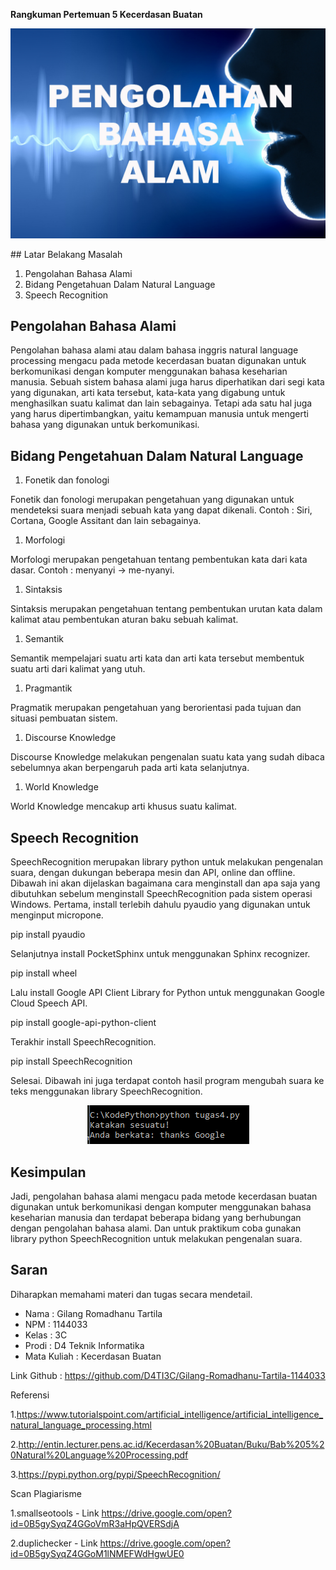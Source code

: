 **Rangkuman Pertemuan 5 Kecerdasan Buatan**
<p align="center">
  	<img src="./img/speech.jpg">
</p>
## Latar Belakang Masalah

1. Pengolahan Bahasa Alami
2. Bidang Pengetahuan Dalam Natural Language
3. Speech Recognition

## Pengolahan Bahasa Alami

Pengolahan bahasa alami atau dalam bahasa inggris natural language processing mengacu pada metode kecerdasan buatan digunakan untuk berkomunikasi dengan komputer menggunakan bahasa keseharian manusia. Sebuah sistem bahasa alami juga harus diperhatikan dari segi kata yang digunakan, arti kata tersebut, kata-kata yang digabung untuk menghasilkan suatu kalimat dan lain sebagainya. Tetapi ada satu hal juga yang harus dipertimbangkan, yaitu kemampuan manusia untuk mengerti bahasa yang digunakan untuk berkomunikasi.

## Bidang Pengetahuan Dalam Natural Language

1. Fonetik dan fonologi

Fonetik dan fonologi merupakan pengetahuan yang digunakan untuk mendeteksi suara menjadi sebuah kata yang dapat dikenali.
Contoh : Siri, Cortana, Google Assitant dan lain sebagainya.

1. Morfologi

Morfologi merupakan pengetahuan tentang pembentukan kata dari kata dasar.
Contoh : menyanyi -&gt; me-nyanyi.

1. Sintaksis

Sintaksis merupakan pengetahuan tentang pembentukan urutan kata dalam kalimat atau pembentukan aturan baku sebuah kalimat.

1. Semantik

Semantik mempelajari suatu arti kata dan arti kata tersebut membentuk suatu arti dari kalimat yang utuh.

1. Pragmantik

Pragmatik merupakan pengetahuan yang berorientasi pada tujuan dan situasi pembuatan sistem.

1. Discourse Knowledge

Discourse Knowledge melakukan pengenalan suatu kata yang sudah dibaca sebelumnya akan berpengaruh pada arti kata selanjutnya.

1. World Knowledge

World Knowledge mencakup arti khusus suatu kalimat.

## Speech Recognition

SpeechRecognition merupakan library python untuk melakukan pengenalan suara, dengan dukungan beberapa mesin dan API, online dan offline. Dibawah ini akan dijelaskan bagaimana cara menginstall dan apa saja yang dibutuhkan sebelum menginstall SpeechRecognition pada sistem operasi Windows.
Pertama, install terlebih dahulu pyaudio yang digunakan untuk menginput micropone.

pip install pyaudio

Selanjutnya install PocketSphinx untuk menggunakan Sphinx recognizer.

pip install wheel

Lalu install Google API Client Library for Python untuk menggunakan Google Cloud Speech API.

pip install google-api-python-client

Terakhir install SpeechRecognition.

pip install SpeechRecognition

Selesai.
Dibawah ini juga terdapat contoh hasil program mengubah suara ke teks menggunakan library SpeechRecognition.

<p align="center">
  	<img src="./img/test.png">
</p>

## Kesimpulan

Jadi, pengolahan bahasa alami mengacu pada metode kecerdasan buatan digunakan untuk berkomunikasi dengan komputer menggunakan bahasa keseharian manusia dan terdapat beberapa bidang yang berhubungan dengan pengolahan bahasa alami. Dan untuk praktikum coba gunakan library python SpeechRecognition untuk melakukan pengenalan suara.

## Saran

Diharapkan memahami materi dan tugas secara mendetail.

* Nama : Gilang Romadhanu Tartila
* NPM : 1144033
* Kelas : 3C
* Prodi : D4 Teknik Informatika
* Mata Kuliah : Kecerdasan Buatan

Link Github : https://github.com/D4TI3C/Gilang-Romadhanu-Tartila-1144033

Referensi

1.https://www.tutorialspoint.com/artificial_intelligence/artificial_intelligence_natural_language_processing.html

2.http://entin.lecturer.pens.ac.id/Kecerdasan%20Buatan/Buku/Bab%205%20Natural%20Language%20Processing.pdf

3.https://pypi.python.org/pypi/SpeechRecognition/

Scan Plagiarisme

1.smallseotools - Link https://drive.google.com/open?id=0B5gySyqZ4GGoVmR3aHpQVERSdjA

2.duplichecker - Link https://drive.google.com/open?id=0B5gySyqZ4GGoM1lNMEFWdHgwUE0